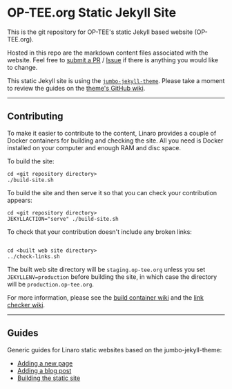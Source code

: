 # OP-TEE.org Static Jekyll Site

This is the git repository for OP-TEE's static Jekyll based website (OP-TEE.org).

Hosted in this repo are the markdown content files associated with the website. Feel free to [submit a 
PR](https://github.com/OP-TEE/optee_website/pulls) / [Issue](https://github.com/OP-TEE/optee_website/issues/new) if there is anything you would like to change.

This static Jekyll site is using the [`jumbo-jekyll-theme`](https://github.com/linaro-marketing/jumbo-jekyll-theme). Please take a moment to review the guides on the [theme's GitHub wiki](https://github.com/linaro-marketing/jumbo-jekyll-theme/wiki).

*****

## Contributing

To make it easier to contribute to the content, Linaro provides a couple of Docker containers for building and checking the site. All you need is Docker installed on your computer and enough RAM and disc space.

To build the site:

```
cd <git repository directory>
./build-site.sh
```

To build the site and then serve it so that you can check your contribution appears:

```
cd <git repository directory>
JEKYLLACTION="serve" ./build-site.sh
```

To check that your contribution doesn't include any broken links:

```

cd <built web site directory>
../check-links.sh
```

The built web site directory will be `staging.op-tee.org` unless you set `JEKYLLENV=production` before building the site, in which case the directory will be `production.op-tee.org`.

For more information, please see the [build container wiki](https://github.com/linaro-its/jekyll-build-container/wiki) and the [link checker wiki](https://github.com/linaro-its/jekyll-link-checker/wiki).

*****

## Guides

Generic guides for Linaro static websites based on the jumbo-jekyll-theme:

- [Adding a new page](https://github.com/linaro-marketing/jumbo-jekyll-theme/wiki/AddingPages)
- [Adding a blog post](https://github.com/linaro-marketing/jumbo-jekyll-theme/wiki/AddingPosts)
- [Building the static site](https://github.com/linaro-marketing/jumbo-jekyll-theme/wiki/Building)

